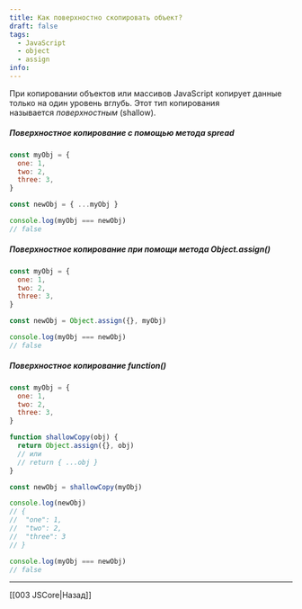 ```yaml
---
title: Как поверхностно скопировать объект?
draft: false
tags:
  - JavaScript
  - object
  - assign
info:
---
```

При копировании объектов или массивов JavaScript копирует данные только на один уровень вглубь. Этот тип копирования называется *поверхностным* (shallow).

##### Поверхностное копирование с помощью метода spread

```javascript
const myObj = {
  one: 1,
  two: 2,
  three: 3,
}

const newObj = { ...myObj }

console.log(myObj === newObj)
// false
```

##### Поверхностное копирование при помощи метода Object.assign()

```javascript
const myObj = {
  one: 1,
  two: 2,
  three: 3,
}

const newObj = Object.assign({}, myObj)

console.log(myObj === newObj)
// false
```

##### Поверхностное копирование function()

```javascript
const myObj = {
  one: 1,
  two: 2,
  three: 3,
}

function shallowCopy(obj) {
  return Object.assign({}, obj)
  // или
  // return { ...obj }
}

const newObj = shallowCopy(myObj)

console.log(newObj)
// {
//  "one": 1,
//  "two": 2,
//  "three": 3
// }

console.log(myObj === newObj)
// false
```

---

[[003 JSCore|Назад]]